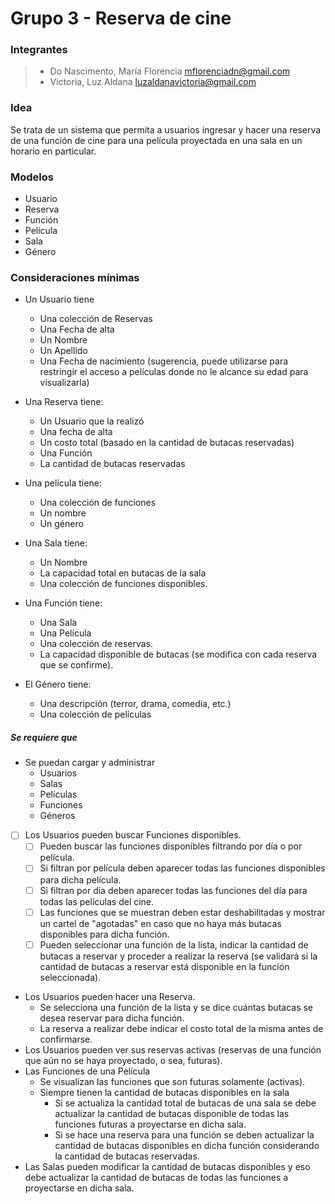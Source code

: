 # Grupo 3 - Reserva de cine

### Integrantes
> - Do Nascimento, María Florencia	<mflorenciadn@gmail.com>
> - Victoria, Luz Aldana	<luzaldanavictoria@gmail.com>

### Idea
Se trata de un sistema que permita a usuarios ingresar y hacer una reserva de una función de cine para una película proyectada en una sala en un horario en particular.
 
### Modelos
 - Usuario 
 - Reserva 
 - Función 
 - Película 
 - Sala 
 - Género
 
### Consideraciones mínimas
 - Un Usuario tiene  
	 - Una colección de Reservas 
	 - Una Fecha de alta 
	 - Un Nombre 
	 - Un Apellido 
	 - Una Fecha de nacimiento (sugerencia, puede utilizarse para restringir el acceso a películas donde no le alcance su edad para visualizarla) 
 
 - Una Reserva tiene: 
	 - Un Usuario que la realizó 
	 - Una fecha de alta 
	 - Un costo total (basado en la cantidad de butacas reservadas) 
	 - Una Función 
	 - La cantidad de butacas reservadas 
 
 - Una película tiene: 
	 - Una colección de funciones 
	 - Un nombre 
	 - Un género 
 
 - Una Sala tiene: 
	 - Un Nombre 
	 - La capacidad total en butacas de la sala 
	 - Una colección de funciones disponibles. 
 
 - Una Función tiene: 
	 - Una Sala 
	 - Una Película 
	 - Una colección de reservas. 
	 - La capacidad disponible de butacas (se modifica con cada reserva que se confirme). 
 
 - El Género tiene: 
	 - Una descripción (terror, drama, comedia, etc.) 
	 - Una colección de películas 

 
##### Se requiere que 
 - Se puedan cargar y administrar   
	- Usuarios
	- Salas 
	- Películas 
	- Funciones 
	- Géneros 
 - [ ] Los Usuarios pueden buscar Funciones disponibles. 
	 - [ ] Pueden buscar las funciones disponibles filtrando por día o por película. 
	 - [ ] Si filtran por película deben aparecer todas las funciones disponibles para dicha película. 
	 - [ ] Si filtran por día deben aparecer todas las funciones del día para todas las películas del cine. 
	 - [ ] Las funciones que se muestran deben estar deshabilitadas y mostrar un cartel de "agotadas" en caso que no haya más butacas disponibles para dicha función. 
	 - [ ] Pueden seleccionar una función de la lista, indicar la cantidad de butacas a reservar y proceder a realizar la reserva (se validará si la cantidad de butacas a reservar está disponible en la función seleccionada). 
	 
 - Los Usuarios pueden hacer una Reserva. 
	 - Se selecciona una función de la lista y se dice cuántas butacas se desea reservar para dicha función. 
	 - La reserva a realizar debe indicar el costo total de la misma antes de confirmarse. 
 - Los Usuarios pueden ver sus reservas activas (reservas de una función que aún no se haya proyectado, o sea, futuras). 
 - Las Funciones de una Película 
	 - Se visualizan las funciones que son futuras solamente (activas). 
	 - Siempre tienen la cantidad de butacas disponibles en la sala 
		 - Si se actualiza la cantidad total de butacas de una sala se debe actualizar la cantidad de butacas disponible de todas las funciones futuras a proyectarse en dicha sala. 
		 - Si se hace una reserva para una función se deben actualizar la cantidad de butacas disponibles en dicha función considerando la cantidad de butacas reservadas. 
 - Las Salas pueden modificar la cantidad de butacas disponibles y eso debe actualizar la cantidad de butacas de todas las funciones a proyectarse en dicha sala. 
